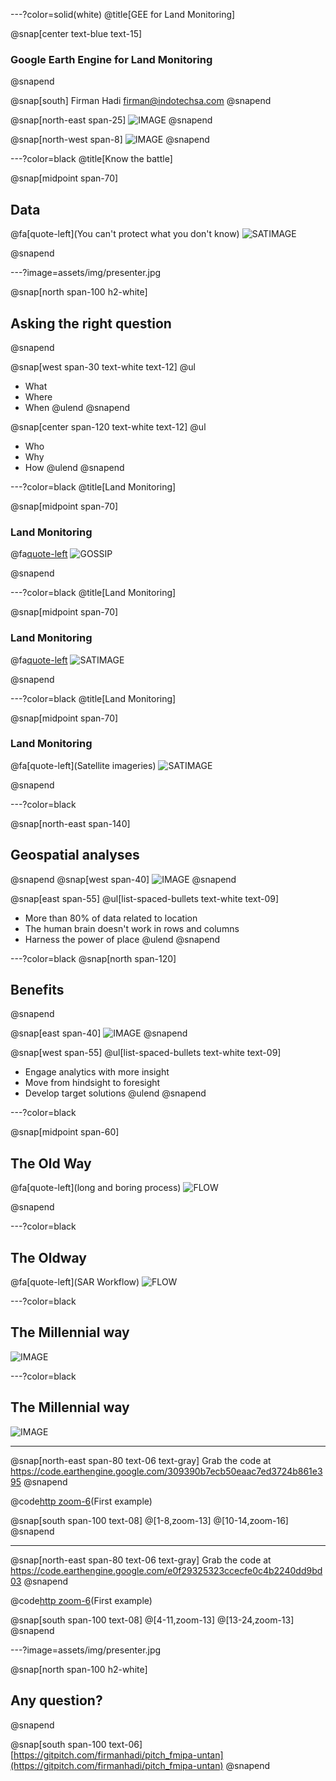 ---?color=solid(white)
@title[GEE for Land Monitoring]

@snap[center text-blue text-15]
### Google Earth Engine for Land Monitoring
@snapend

@snap[south]
Firman Hadi
firman@indotechsa.com
@snapend

@snap[north-east span-25]
![IMAGE](assets/img/osgeo-id.png)
@snapend

@snap[north-west span-8]
![IMAGE](assets/img/untan.png)
@snapend


---?color=black
@title[Know the battle]

@snap[midpoint span-70]

## Data 
@fa[quote-left](You can't protect what you don't know)
![SATIMAGE](assets/img/forest.jpg)

@snapend

---?image=assets/img/presenter.jpg

@snap[north span-100 h2-white]
## Asking the right question
@snapend

@snap[west span-30 text-white text-12]
@ul
- What
- Where
- When
@ulend
@snapend

@snap[center span-120 text-white text-12]
@ul
- Who
- Why
- How
@ulend
@snapend



---?color=black
@title[Land Monitoring]

@snap[midpoint span-70]

### Land Monitoring
@fa[quote-left](Gossip!)
![GOSSIP](assets/img/chatting.jpg)

@snapend

---?color=black
@title[Land Monitoring]

@snap[midpoint span-70]

### Land Monitoring
@fa[quote-left](Spreadsheets)
![SATIMAGE](assets/img/table.jpg)

@snapend



---?color=black
@title[Land Monitoring]

@snap[midpoint span-70]

### Land Monitoring
@fa[quote-left](Satellite imageries)
![SATIMAGE](assets/img/satimage.jpg)

@snapend



---?color=black

@snap[north-east span-140]
## Geospatial analyses
@snapend
@snap[west span-40]
![IMAGE](assets/img/gis_layers.jpg)
@snapend

@snap[east span-55]
@ul[list-spaced-bullets text-white text-09]
- More than 80% of data related to location
- The human brain doesn't work in rows and columns
- Harness the power of place
@ulend
@snapend


---?color=black
@snap[north span-120]
## Benefits
@snapend

@snap[east span-40]
![IMAGE](assets/img/benefits.png)
@snapend

@snap[west span-55]
@ul[list-spaced-bullets text-white text-09]
- Engage analytics with more insight
- Move from hindsight to foresight
- Develop target solutions
@ulend
@snapend

---?color=black

@snap[midpoint span-60]

## The Old Way
@fa[quote-left](long and boring process)
![FLOW](assets/img/flow.png)

@snapend




---?color=black
## The Oldway

@fa[quote-left](SAR Workflow)
![FLOW](assets/img/sar.png)

---?color=black
## The Millennial way

![IMAGE](assets/img/gee1.png)


---?color=black
## The Millennial way

![IMAGE](assets/img/gee2.png)




---
@snap[north-east span-80 text-06 text-gray]
Grab the code at https://code.earthengine.google.com/309390b7ecb50eaac7ed3724b861e395
@snapend

@code[http zoom-6](assets/src/gee.js)(First example)

@snap[south span-100 text-08]
@[1-8,zoom-13]
@[10-14,zoom-16]
@snapend

---
@snap[north-east span-80 text-06 text-gray]
Grab the code at https://code.earthengine.google.com/e0f29325323ccecfe0c4b2240dd9bd03
@snapend

@code[http zoom-6](assets/src/gee1.js)(First example)

@snap[south span-100 text-08]
@[4-11,zoom-13]
@[13-24,zoom-13]
@snapend




---?image=assets/img/presenter.jpg

@snap[north span-100 h2-white]
## Any question?
@snapend

@snap[south span-100 text-06]
[https://gitpitch.com/firmanhadi/pitch_fmipa-untan](https://gitpitch.com/firmanhadi/pitch_fmipa-untan)
@snapend
